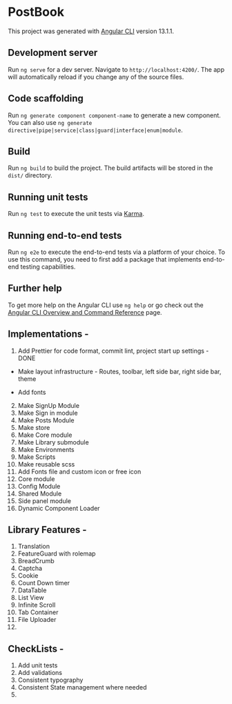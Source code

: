 # PostBook

This project was generated with [Angular CLI](https://github.com/angular/angular-cli) version 13.1.1.

## Development server

Run `ng serve` for a dev server. Navigate to `http://localhost:4200/`. The app will automatically reload if you change any of the source files.

## Code scaffolding

Run `ng generate component component-name` to generate a new component. You can also use `ng generate directive|pipe|service|class|guard|interface|enum|module`.

## Build

Run `ng build` to build the project. The build artifacts will be stored in the `dist/` directory.

## Running unit tests

Run `ng test` to execute the unit tests via [Karma](https://karma-runner.github.io).

## Running end-to-end tests

Run `ng e2e` to execute the end-to-end tests via a platform of your choice. To use this command, you need to first add a package that implements end-to-end testing capabilities.

## Further help

To get more help on the Angular CLI use `ng help` or go check out the [Angular CLI Overview and Command Reference](https://angular.io/cli) page.

## Implementations -
1. Add Prettier for code format, commit lint, project start up settings - DONE
* Make layout infrastructure - Routes, toolbar, left side bar, right side bar, theme
 - Add fonts 
2. Make SignUp Module
3. Make Sign in module
4. Make Posts Module
5. Make store
6. Make Core module
7. Make Library submodule
8. Make Environments
9. Make Scripts
10. Make reusable scss
11. Add Fonts file and custom icon or free icon
12. Core module
13. Config Module
14. Shared Module
15. Side panel module
16. Dynamic Component Loader




## Library Features -
1. Translation 
2. FeatureGuard with rolemap 
3. BreadCrumb
4. Captcha
5. Cookie
6. Count Down timer
7. DataTable
8. List View
9. Infinite Scroll
10. Tab Container
11. File Uploader
12. 

## CheckLists - 
1. Add unit tests
2. Add validations
3. Consistent typography
4. Consistent State management where needed
5. 
